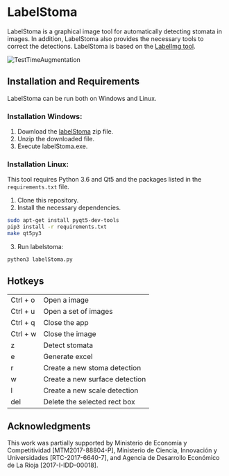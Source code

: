 # LabelStoma
LabelStoma is a graphical image tool for automatically detecting stomata in images. In addition, LabelStoma also provides the necessary tools to correct the detections. LabelStoma is based on the [LabelImg tool](https://github.com/tzutalin/labelImg).

![TestTimeAugmentation](imagen/prueba1.png)

## Installation and Requirements

LabelStoma can be run both on Windows and Linux. 

### Installation Windows:
1. Download the [labelStoma](https://github.com/ancasag/labelStoma/releases/download/v1.0/labelStoma.zip) zip file.
2. Unzip the downloaded file.
3. Execute labelStoma.exe.

### Installation Linux:
This tool requires Python 3.6 and Qt5 and the packages listed in the ```requirements.txt``` file.

1. Clone this repository.
2. Install the necessary dependencies.

```bash
sudo apt-get install pyqt5-dev-tools
pip3 install -r requirements.txt
make qt5py3
```
3. Run labelstoma:
```bash
python3 labelStoma.py
```

## Hotkeys
|          |                                |
|----------|--------------------------------|
| Ctrl + o | Open a image                   |
| Ctrl + u | Open a set of images           |
| Ctrl + q | Close the app                  |
| Ctrl + w | Close the image                |
| z        | Detect stomata                 |
| e        | Generate excel                 |
| r        | Create a new stoma detection   |
| w        | Create a new surface detection |
| l        | Create a new scale detection   |
| del      | Delete the selected rect box   |


## Acknowledgments
This work was partially supported by Ministerio de Economía y Competitividad [MTM2017-88804-P], Ministerio de Ciencia, Innovación y Universidades [RTC-2017-6640-7], and Agencia de Desarrollo Económico de La Rioja [2017-I-IDD-00018].


